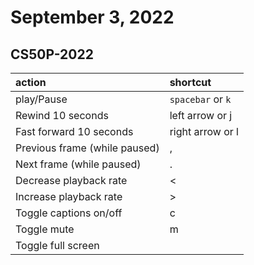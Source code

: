# September 3, 2022

## CS50P-2022

| action     | shortcut          |
|:-----------|:------------------|
| play/Pause | `spacebar` or `k` |
| Rewind 10 seconds|	left arrow or j
| Fast forward 10 seconds|	right arrow or l
| Previous frame (while paused)|,
| Next frame (while paused)|	.|
| Decrease playback rate|	<|
| Increase playback rate|	>|
| Toggle captions on/off|	c|
| Toggle mute|	m
| Toggle full screen       |               |
